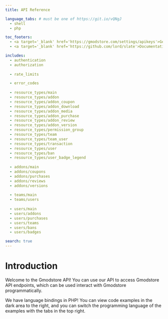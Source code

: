 ```yaml
---
title: API Reference

language_tabs: # must be one of https://git.io/vQNgJ
  - shell
  - php

toc_footers:
  - <a target='_blank' href='https://gmodstore.com/settings/apikeys'>Generate an API key</a>
  - <a target='_blank' href='https://github.com/lord/slate'>Documentation Powered by Slate</a>

includes:
  - authentication
  - authorization
  
  - rate_limits

  - error_codes
  
  - resource_types/main
  - resource_types/addon
  - resource_types/addon_coupon
  - resource_types/addon_download
  - resource_types/addon_media
  - resource_types/addon_purchase
  - resource_types/addon_review
  - resource_types/addon_version
  - resource_types/permission_group
  - resource_types/team
  - resource_types/team_user
  - resource_types/transaction
  - resource_types/user
  - resource_types/ban
  - resource_types/user_badge_legend
  
  - addons/main
  - addons/coupons
  - addons/purchases
  - addons/reviews
  - addons/versions
    
  - teams/main
  - teams/users
  
  - users/main
  - users/addons
  - users/purchases
  - users/teams
  - users/bans
  - users/badges

search: true
---
```


# Introduction

Welcome to the Gmodstore API! You can use our API to access Gmodstore API endpoints, 
which can be used interact with Gmodstore programmatically.

We have language bindings in PHP! You can view code examples in the dark area to the right, 
and you can switch the programming language of the examples with the tabs in the top right.

